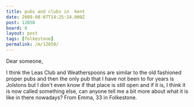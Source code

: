 ```yaml
---
title: pubs and clubs in  kent
date: 2009-08-07T14:25:14.000Z
post: 12850
board: 8
layout: post
tags: [folkestone]
permalink: /m/12850/
---
```

Dear someone,

I think the Leas Club and Weatherspoons are similar to the old fashioned proper pubs and then the only pub that I have not been to for years is Jolstons but I don't even know if that place is still open and if it is, I think it is now called something else, can anyone tell me a bit more about what it is like in there nowadays? From Emma, 33 in Folkestone.
